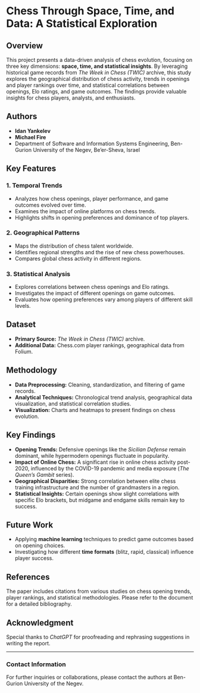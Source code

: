 # Chess Through Space, Time, and Data: A Statistical Exploration

## Overview
This project presents a data-driven analysis of chess evolution, focusing on three key dimensions: **space, time, and statistical insights**. By leveraging historical game records from *The Week in Chess (TWIC)* archive, this study explores the geographical distribution of chess activity, trends in openings and player rankings over time, and statistical correlations between openings, Elo ratings, and game outcomes. The findings provide valuable insights for chess players, analysts, and enthusiasts.

## Authors
- **Idan Yankelev**
- **Michael Fire**
- Department of Software and Information Systems Engineering, Ben-Gurion University of the Negev, Be’er-Sheva, Israel

## Key Features
### 1. Temporal Trends
- Analyzes how chess openings, player performance, and game outcomes evolved over time.
- Examines the impact of online platforms on chess trends.
- Highlights shifts in opening preferences and dominance of top players.

### 2. Geographical Patterns
- Maps the distribution of chess talent worldwide.
- Identifies regional strengths and the rise of new chess powerhouses.
- Compares global chess activity in different regions.

### 3. Statistical Analysis
- Explores correlations between chess openings and Elo ratings.
- Investigates the impact of different openings on game outcomes.
- Evaluates how opening preferences vary among players of different skill levels.

## Dataset
- **Primary Source:** *The Week in Chess (TWIC)* archive.
- **Additional Data:** Chess.com player rankings, geographical data from Folium.

## Methodology
- **Data Preprocessing:** Cleaning, standardization, and filtering of game records.
- **Analytical Techniques:** Chronological trend analysis, geographical data visualization, and statistical correlation studies.
- **Visualization:** Charts and heatmaps to present findings on chess evolution.

## Key Findings
- **Opening Trends:** Defensive openings like the *Sicilian Defense* remain dominant, while hypermodern openings fluctuate in popularity.
- **Impact of Online Chess:** A significant rise in online chess activity post-2020, influenced by the COVID-19 pandemic and media exposure (*The Queen’s Gambit* series).
- **Geographical Disparities:** Strong correlation between elite chess training infrastructure and the number of grandmasters in a region.
- **Statistical Insights:** Certain openings show slight correlations with specific Elo brackets, but midgame and endgame skills remain key to success.

## Future Work
- Applying **machine learning** techniques to predict game outcomes based on opening choices.
- Investigating how different **time formats** (blitz, rapid, classical) influence player success.

## References
The paper includes citations from various studies on chess opening trends, player rankings, and statistical methodologies. Please refer to the document for a detailed bibliography.

## Acknowledgment
Special thanks to *ChatGPT* for proofreading and rephrasing suggestions in writing the report.

---

### Contact Information
For further inquiries or collaborations, please contact the authors at Ben-Gurion University of the Negev.

